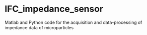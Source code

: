 # IFC_impedance_sensor
Matlab and Python code for the acquisition and data-processing of impedance data of microparticles
